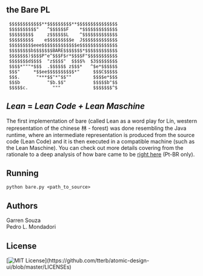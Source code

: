 ## the Bare PL

     $$$$$$$$$$$$**$$$$$$$$$**$$$$$$$$$$$$$$$
     $$$$$$$$$$"   ^$$$$$$F    *$$$$$$$$$$$$$
     $$$$$$$$$     z$$$$$$L    ^$$$$$$$$$$$$$
     $$$$$$$$$    e$$$$$$$$$e  J$$$$$$$$$$$$$
     $$$$$$$$$eee$$$$$$$$$$$$$e$$$$$$$$$$$$$$
     $$$$$$$$b$$$$$$$BARE$$$$$$$*$$$$$$$$$$$$
     $$$$$$$)$$$$P"e^$$$F$r*$$$$F"$$$$$$$$$$$
     $$$$$$$d$$$$  "z$$$$"  $$$$%  $3$$$$$$$$     
     $$$$*"""*$$$  .$$$$$$ z$$$*   ^$e*$$$$$$
     $$$"     *$$ee$$$$$$$$$$*"     $$$C$$$$$
     $$$.      "***$$"*"$$""        $$$$e*$$$
     $$$b          "$b.$$"          $$$$$b"$$
     $$$$$c.         """            $$$$$$$^$

## _Lean_ = _Lean Code + Lean Maschine_
  The first implementation of bare (called Lean as a word play for Lín, western representation of the chinese 林 - forest) was done resembling the Java runtime, where an intermediate representation is produced from the source code (Lean Code) and it is then executed in a compatible machine (such as the Lean Maschine). You can check out more details covering from the rationale to a deep analysis of how bare came to be [right here](https://docs.google.com/document/d/1bwtWhC_AxdVxMREs_K065ps0y4MIXH4OhDtNnuXN6gI/edit?usp=sharing) (Pt-BR only).

## Running
  ```python bare.py <path_to_source>```

## Authors
  Garren Souza\
  Pedro L. Mondadori

## License
[![MIT License](https://img.shields.io/apm/l/atomic-design-ui.svg?)](https://github.com/tterb/atomic-design-ui/blob/master/LICENSEs)
